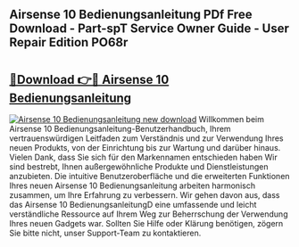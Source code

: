 ## Airsense 10 Bedienungsanleitung PDf Free Download - Part-spT Service Owner Guide - User Repair Edition PO68r

# <h2><a href="http://df68du.blite.top/?on=Airsense+10+Bedienungsanleitung">🔗Download 👉🔴 Airsense 10 Bedienungsanleitung</a></h2>

[![Airsense 10 Bedienungsanleitung new download](https://i.imgur.com/lujVjoI.png)](http://df68du.blite.top/?on=Airsense+10+Bedienungsanleitung)
Willkommen beim Airsense 10 Bedienungsanleitung-Benutzerhandbuch, Ihrem vertrauenswürdigen Leitfaden zum Verständnis und zur Verwendung Ihres neuen Produkts, von der Einrichtung bis zur Wartung und darüber hinaus. Vielen Dank, dass Sie sich für den Markennamen entschieden haben Wir sind bestrebt, Ihnen außergewöhnliche Produkte und Dienstleistungen anzubieten. Die intuitive Benutzeroberfläche und die erweiterten Funktionen Ihres neuen Airsense 10 Bedienungsanleitung arbeiten harmonisch zusammen, um Ihre Erfahrung zu verbessern. Wir gehen davon aus, dass das Airsense 10 BedienungsanleitungD eine umfassende und leicht verständliche Ressource auf Ihrem Weg zur Beherrschung der Verwendung Ihres neuen Gadgets war. Sollten Sie Hilfe oder Klärung benötigen, zögern Sie bitte nicht, unser Support-Team zu kontaktieren.
